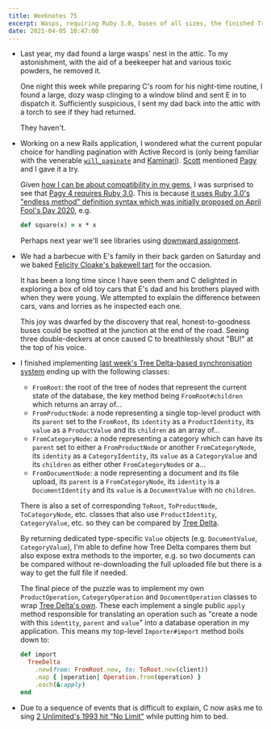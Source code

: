 ```yaml
---
title: Weeknotes 75
excerpt: Wasps, requiring Ruby 3.0, buses of all sizes, the finished Tree Delta-based importer and a surprising lullaby.
date: 2021-04-05 10:47:00
---
```

*   Last year, my dad found a large wasps' nest in the attic. To my astonishment, with the aid of a beekeeper hat and various toxic powders, he removed it.

    One night this week while preparing C's room for his night-time routine, I found a large, dozy wasp clinging to a window blind and sent E in to dispatch it. Sufficiently suspicious, I sent my dad back into the attic with a torch to see if they had returned.

    They haven't.

*   Working on a new Rails application, I wondered what the current popular choice for handling pagination with Active Record is (only being familiar with the venerable [`will_paginate`](https://github.com/mislav/will_paginate) and [Kaminari](https://github.com/kaminari/kaminari)). [Scott](https://medium.com/@scottm) mentioned [Pagy](https://github.com/ddnexus/pagy) and I gave it a try.

    Given [how I can be about compatibility in my gems](https://github.com/mudge/re2#re2-), I was surprised to see that [Pagy 4 requires Ruby 3.0](https://github.com/ddnexus/pagy/blob/master/CHANGELOG.md#changes-1). This is because [it uses Ruby 3.0's "endless method" definition syntax which was initially proposed on April Fool's Day 2020](https://bugs.ruby-lang.org/issues/16746), e.g.

    ```ruby
    def square(x) = x * x
    ```

    Perhaps next year we'll see libraries using [downward assignment](https://bugs.ruby-lang.org/issues/17768).

*   We had a barbecue with E's family in their back garden on Saturday and we baked [Felicity Cloake's bakewell tart](https://www.theguardian.com/lifeandstyle/wordofmouth/2013/apr/17/how-make-perfect-bakewell-tart) for the occasion.

    It has been a long time since I have seen them and C delighted in exploring a box of old toy cars that E's dad and his brothers played with when they were young. We attempted to explain the difference between cars, vans and lorries as he inspected each one.

    This joy was dwarfed by the discovery that real, honest-to-goodness buses could be spotted at the junction at the end of the road. Seeing three double-deckers at once caused C to breathlessly shout "BU!" at the top of his voice.

*   I finished implementing [last week's Tree Delta-based synchronisation system](/2021/03/28/weeknotes-74/) ending up with the following classes:

    * `FromRoot`: the root of the tree of nodes that represent the current state of the database, the key method being `FromRoot#children` which returns an array of...
    * `FromProductNode`: a node representing a single top-level product with its `parent` set to the `FromRoot`, its `identity` as a `ProductIdentity`, its `value` as a `ProductValue` and its `children` as an array of...
    * `FromCategoryNode`: a node representing a category which can have its `parent` set to either a `FromProductNode` or another `FromCategoryNode`, its `identity` as a `CategoryIdentity`, its `value` as a `CategoryValue` and its `children` as either other `FromCategoryNode`s or a...
    * `FromDocumentNode`: a node representing a document and its file upload, its `parent` is a `FromCategoryNode`, its `identity` is a `DocumentIdentity` and its `value` is a `DocumentValue` with no `children`.

    There is also a set of corresponding `ToRoot`, `ToProductNode`, `ToCategoryNode`, etc. classes that also use `ProductIdentity`, `CategoryValue`, etc. so they can be compared by [Tree Delta](https://github.com/whichdigital/tree_delta).

    By returning dedicated type-specific `Value` objects (e.g. `DocumentValue`, `CategoryValue`), I'm able to define how Tree Delta compares them but also expose extra methods to the importer, e.g. so two documents can be compared without re-downloading the full uploaded file but there is a way to get the full file if needed.

    The final piece of the puzzle was to implement my own `ProductOperation`, `CategoryOperation` and `DocumentOperation` classes to wrap [Tree Delta's own](https://github.com/whichdigital/tree_delta/blob/master/lib/tree_delta/operation.rb). These each implement a single public `apply` method responsible for translating an operation such as "create a node with this `identity`, `parent` and `value`" into a database operation in my application. This means my top-level `Importer#import` method boils down to:

    ```ruby
    def import
      TreeDelta
        .new(from: FromRoot.new, to: ToRoot.new(client))
        .map { |operation| Operation.from(operation) }
        .each(&:apply)
    end
    ```

*   Due to a sequence of events that is difficult to explain, C now asks me to sing [2 Unlimited's 1993 hit "No Limit"](https://youtu.be/qM5W7Xn7FiA) while putting him to bed.
